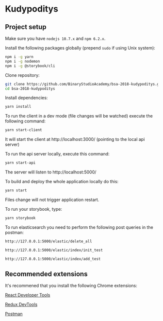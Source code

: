 # Kudypoditys

## Project setup

Make sure you have `nodejs 10.7.x` and `npm 6.2.x`.

Install the following packages globally (prepend `sudo` if using Unix system):
```bash
npm i -g yarn
npm i -g nodemon
npm i -g @storybook/cli
```

Clone repository:
```bash
git clone https://github.com/BinaryStudioAcademy/bsa-2018-kudypoditys.git
cd bsa-2018-kudypoditys
```

Install dependencies:
```bash
yarn install
```

To run the client in a dev mode (file changes will be watched) execute the following command:
```bash
yarn start-client
```
It will start the client at http://localhost:3000/ (pointing to the local api server)

To run the api server locally, execute this command:
```bash
yarn start-api
```
The server will listen to http://localhost:5000/

To build and deploy the whole application locally do this:
```bash
yarn start
```
Files change will not trigger application restart.

To run your storybook, type:
```bash
yarn storybook
```
To run elasticsearch you need to perform the following post queries in the postman:
```bash
http://127.0.0.1:5000/elastic/delete_all
```
```bash
http://127.0.0.1:5000/elastic/index/init_test
```
```bash
http://127.0.0.1:5000/elastic/index/add_test
```


## Recommended extensions
It's recommened that you install the following Chrome extensions:

[React Developer Tools](https://chrome.google.com/webstore/detail/react-developer-tools/fmkadmapgofadopljbjfkapdkoienihi?hl=en)

[Redux DevTools](https://chrome.google.com/webstore/detail/redux-devtools/lmhkpmbekcpmknklioeibfkpmmfibljd?hl=en)

[Postman](https://chrome.google.com/webstore/detail/postman/fhbjgbiflinjbdggehcddcbncdddomop?hl=en)
